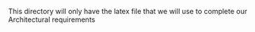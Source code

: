 This directory will only have the latex file that we will use to complete our Architectural requirements
